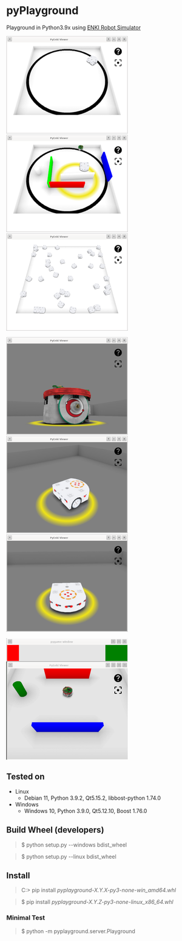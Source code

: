 # pyPlayground

Playground in Python3.9x using [ENKI Robot Simulator](https://github.com/enki-community/enki)

![](images/img-01.png "") ![](images/img-02.png "") ![](images/img-03.png "")

![](images/img-04.png "") ![](images/img-05.png "") ![](images/img-06.png "")

![](images/img-07.png "")

## Tested on
+ Linux
    + Debian 11, Python 3.9.2, Qt5.15.2, libbost-python 1.74.0
+ Windows
    + Windows 10, Python 3.9.0, Qt5.12.10, Boost 1.76.0


## Build Wheel (developers)
> $ python setup.py --windows bdist_wheel

> $ python setup.py --linux bdist_wheel


## Install

> C:\> pip install _pyplayground-X.Y.X-py3-none-win_amd64.whl_

> $ pip install _pyplayground-X.Y.Z-py3-none-linux_x86_64.whl_

### Minimal Test
> $ python -m pyplayground.server.Playground


